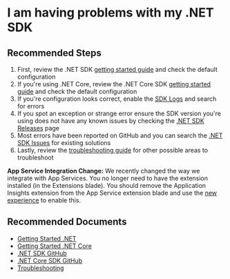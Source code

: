 <properties 
    pageTitle="I am having problems with my .NET SDK"
    description="General troubleshooting guide for .NET SDK."
    infoBubbleText="Some suggestions have been found to help solve your .NET SDK issue quicker."
    service="microsoft.insights"
    resource="components"
    authors="debugthings"
    ms.author="jamdavi"
    articleId="insights_dotnetsdk"
    diagnosticScenario="ApplicationInsightsDotNetSDK"
    displayOrder="6"
    selfHelpType="generic"
    cloudEnvironments="public, Fairfax"
    productPesIds="15693" 
    supportTopicIds="32402631, 32632986, 32632987"
 	ownershipId="AzureMonitoring_ApplicationInsights"
/>
# I am having problems with my .NET SDK

## **Recommended Steps**

1. First, review the .NET SDK [getting started guide](https://docs.microsoft.com/azure/azure-monitor/app/asp-net) and check the default configuration
2. If you're using .NET Core, review the .NET Core SDK [getting started guide](https://docs.microsoft.com/azure/azure-monitor/app/asp-net-core) and check the default configuration
3. If you're configuration looks correct, enable the [SDK Logs](http://sergeysharp.com/blog/2015/04/16/diagnostic-of-applicationinsights-sdk/) and search for errors
4. If you spot an exception or strange error ensure the SDK version you're using does not have any known issues by checking the [.NET SDK Releases](https://github.com/Microsoft/ApplicationInsights-dotnet/releases) page
5. Most errors have been reported on GitHub and you can search the [.NET SDK Issues](https://github.com/Microsoft/ApplicationInsights-dotnet/issues) for existing solutions
6. Lastly, review the [troubleshooting guide](https://docs.microsoft.com/azure/azure-monitor/app/asp-net-troubleshoot-no-data) for other possible areas to troubleshoot

**App Service Integration Change:** We recently changed the way we integrate with App Services. You no longer need to have the extension installed (in the Extensions blade). You should remove the Application Insights extension from the App Service extension blade and use the [new experience](https://docs.microsoft.com/azure/azure-monitor/app/azure-web-apps?toc=%2Fazure%2Fazure-monitor%2Ftoc.json) to enable this.

## **Recommended Documents**

* [Getting Started .NET](https://docs.microsoft.com/azure/azure-monitor/app/asp-net)<br>
* [Getting Started .NET Core](https://github.com/Microsoft/ApplicationInsights-aspnetcore)<br>
* [.NET SDK GitHub](https://github.com/Microsoft/ApplicationInsights-dotnet)<br>
* [.NET Core SDK GitHub](https://github.com/Microsoft/ApplicationInsights-dotnet)<br>
* [Troubleshooting](https://docs.microsoft.com/azure/azure-monitor/app/asp-net-troubleshoot-no-data)
